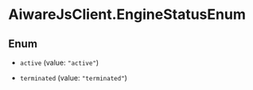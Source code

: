 # AiwareJsClient.EngineStatusEnum

## Enum


* `active` (value: `"active"`)

* `terminated` (value: `"terminated"`)


